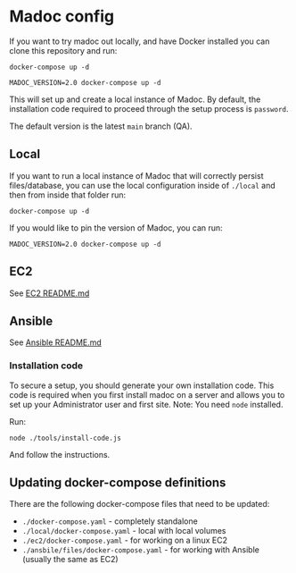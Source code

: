 # Madoc config

If you want to try madoc out locally, and have Docker installed you can clone this repository and run:
```
docker-compose up -d
```

```
MADOC_VERSION=2.0 docker-compose up -d
```

This will set up and create a local instance of Madoc. By default, the installation code required to proceed through the
setup process is `password`.

The default version is the latest `main` branch (QA).

## Local
If you want to run a local instance of Madoc that will correctly persist files/database, you can use the local
configuration inside of `./local` and then from inside that folder run:
```
docker-compose up -d
```

If you would like to pin the version of Madoc, you can run:
```
MADOC_VERSION=2.0 docker-compose up -d
```

## EC2
See [EC2 README.md](./ec2/README.md)

## Ansible
See [Ansible README.md](./ansible/README.md)

### Installation code
To secure a setup, you should generate your own installation code. This code is required when you first install
madoc on a server and allows you to set up your Administrator user and first site. Note: You need `node` installed.

Run:
```
node ./tools/install-code.js
```

And follow the instructions.

## Updating docker-compose definitions

There are the following docker-compose files that need to be updated:

- `./docker-compose.yaml` - completely standalone
- `./local/docker-compose.yaml` - local with local volumes
- `./ec2/docker-compose.yaml` - for working on a linux EC2
- `./ansbile/files/docker-compose.yaml` - for working with Ansible (usually the same as EC2)
